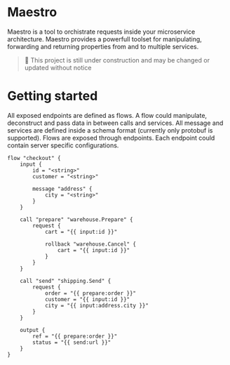 # Maestro

Maestro is a tool to orchistrate requests inside your microservice architecture.
Maestro provides a powerfull toolset for manipulating, forwarding and returning properties from and to multiple services.

> 🚧 This project is still under construction and may be changed or updated without notice

# Getting started

All exposed endpoints are defined as flows.
A flow could manipulate, deconstruct and pass data in between calls and services.
All message and services are defined inside a schema format (currently only protobuf is supported).
Flows are exposed through endpoints. Each endpoint could contain server specific configurations.

```hcl
flow "checkout" {
	input {
        id = "<string>"
        customer = "<string>"

        message "address" {
            city = "<string>"
        }
	}

	call "prepare" "warehouse.Prepare" {
		request {
			cart = "{{ input:id }}"

            rollback "warehouse.Cancel" {
                cart = "{{ input:id }}"
            }
		}
	}

	call "send" "shipping.Send" {
		request {
			order = "{{ prepare:order }}"
			customer = "{{ input:id }}"
			city = "{{ input:address.city }}"
		}
	}

    output {
        ref = "{{ prepare:order }}"
        status = "{{ send:url }}"
    }
}
```